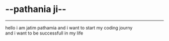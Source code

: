 <h1>--pathania  ji--</h1>
<hr>
 hello i am jatim pathamia and i want to start my coding journy <br>
 and i want to be successfull in my life
 
